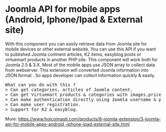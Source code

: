 # Joomla API for mobile apps (Android, Iphone/Ipad & External site)

With this component you can easily retrieve data from Joomla site for mobile devices or other external website. You can use this API if you want to published Joomla contnent articles, K2 items, easyblog posts or virtuemart products in another PHP site. This component will work both for Joomla 2.5 & 3.X.
Most of the mobile apps use JSON array to collect data from webserver. This extension will converted Joomla information into JSON format . So apps developer can collect information quickly & easily. 

<pre>
What can you do with this ?
> Can get categories, articles of Joomla content.
> Can get Virtuemart products & categories with images,price etc.
> Can make authentication directly using Joomla username & password
> Can make user registration.
> Support for K2 & easyblog.
</pre>
 

More: https://www.hoicoimasti.com/products/8-joomla-extension/3-joomla-api-for-mobile-apps-android,-iphone-ipad-external-site.html
